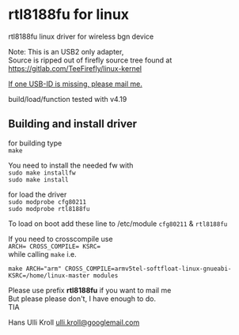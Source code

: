 rtl8188fu for linux
===================

rtl8188fu linux driver for wireless bgn device

Note:
This is an USB2 only adapter,  
Source is ripped out of firefly source tree found at  
https://gitlab.com/TeeFirefly/linux-kernel 

<u>If one USB-ID is missing, please mail me.</u>  

build/load/function tested with v4.19  

Building and install driver
---------------------------

for building type  
`make`  

You need to install the needed fw with  
`sudo make installfw`  
`sudo make install`

for load the driver  
`sudo modprobe cfg80211`  
`sudo modprobe rtl8188fu`  

To load on boot add these line to /etc/module
`cfg80211` &
`rtl8188fu`

If you need to crosscompile use  
`ARCH= CROSS_COMPILE= KSRC=`  
while calling `make` i.e.  

`make ARCH="arm" CROSS_COMPILE=armv5tel-softfloat-linux-gnueabi- KSRC=/home/linux-master modules`  

Please use prefix **rtl8188fu** if you want to mail me  
But please please don't, I have enough to do.  
TIA  

Hans Ulli Kroll <ulli.kroll@googlemail.com>
